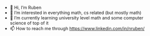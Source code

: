 - 👋 Hi, I’m Ruben
- 👀 I’m interested in everything math, cs related (but mostly math)
- 🌱 I’m currently learning university level math and some computer science of top of it
- 📫 How to reach me through https://www.linkedin.com/in/nruben/

<!---
rubentium/rubentium is a ✨ special ✨ repository because its `README.md` (this file) appears on your GitHub profile.
You can click the Preview link to take a look at your changes.
--->
